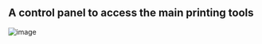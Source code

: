 ## A control panel to access the main printing tools
![image](https://github.com/user-attachments/assets/65dffa17-f013-4e34-bc18-7d617a14c557)

